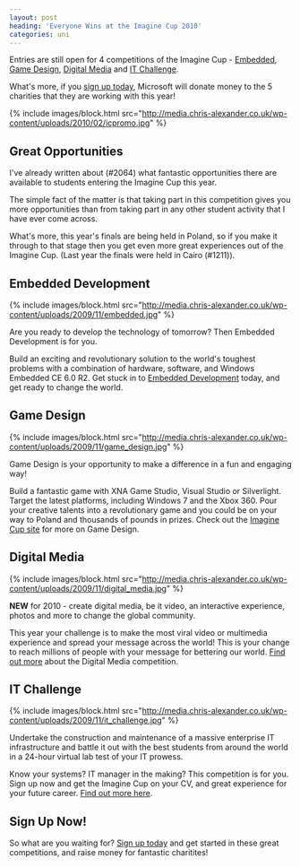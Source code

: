 ```yaml
---
layout: post
heading: 'Everyone Wins at the Imagine Cup 2010'
categories: uni
---
```


Entries are still open for 4 competitions of the Imagine Cup - [Embedded](http://imaginecup.com/GB/SD.aspx#ed), [Game Design](http://imaginecup.com/GB/SD.aspx#gd), [Digital Media](http://imaginecup.com/GB/SD.aspx#dm) and [IT Challenge](http://imaginecup.com/GB/SD.aspx#itc).

What's more, if you [sign up today](https://www.imaginecup.com/), Microsoft will donate money to the 5 charities that they are working with this year!

{% include images/block.html src="http://media.chris-alexander.co.uk/wp-content/uploads/2010/02/icpromo.jpg" %}

## Great Opportunities

I've already written about (#2064) what fantastic opportunities there are available to students entering the Imagine Cup this year.

The simple fact of the matter is that taking part in this competition gives you more opportunities than from taking part in any other student activity that I have ever come across.

What's more, this year's finals are being held in Poland, so if you make it through to that stage then you get even more great experiences out of the Imagine Cup. (Last year the finals were held in Cairo (#1211)).

## Embedded Development

{% include images/block.html src="http://media.chris-alexander.co.uk/wp-content/uploads/2009/11/embedded.jpg" %}

Are you ready to develop the technology of tomorrow? Then Embedded Development is for you.

Build an exciting and revolutionary solution to the world's toughest problems with a combination of hardware, software, and Windows Embedded CE 6.0 R2. Get stuck in to [Embedded Development](http://imaginecup.com/Competition/mycompetitionportal.aspx?competitionId=40) today, and get ready to change the world.

## Game Design

{% include images/block.html src="http://media.chris-alexander.co.uk/wp-content/uploads/2009/11/game_design.jpg" %}

Game Design is your opportunity to make a difference in a fun and engaging way!

Build a fantastic game with XNA Game Studio, Visual Studio or Silverlight. Target the latest platforms, including Windows 7 and the Xbox 360. Pour your creative talents into a revolutionary game and you could be on your way to Poland and thousands of pounds in prizes. Check out the [Imagine Cup site](http://imaginecup.com/Competition/mycompetitionportal.aspx?competitionId=38) for more on Game Design.

## Digital Media

{% include images/block.html src="http://media.chris-alexander.co.uk/wp-content/uploads/2009/11/digital_media.jpg" %}

**NEW** for 2010 - create digital media, be it video, an interactive experience, photos and more to change the global community.

This year your challenge is to make the most viral video or multimedia experience and spread your message across the world! This is your change to reach millions of people with your message for bettering our world. [Find out more](http://imaginecup.com/Competition/mycompetitionportal.aspx?competitionId=39) about the Digital Media competition.

## IT Challenge

{% include images/block.html src="http://media.chris-alexander.co.uk/wp-content/uploads/2009/11/it_challenge.jpg" %}

Undertake the construction and maintenance of a massive enterprise IT infrastructure and battle it out with the best students from around the world in a 24-hour virtual lab test of your IT prowess.

Know your systems? IT manager in the making? This competition is for you. Sign up now and get the Imagine Cup on your CV, and great experience for your future career. [Find out more here](http://imaginecup.com/Competition/mycompetitionportal.aspx?competitionId=41).

## Sign Up Now!

So what are you waiting for? [Sign up today](https://www.imaginecup.com/) and get started in these great competitions, and raise money for fantastic charitites!
